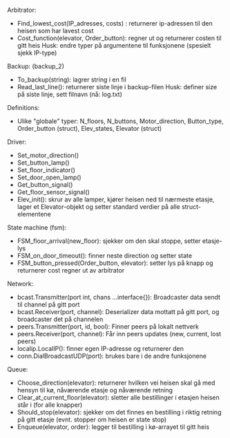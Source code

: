 
Arbitrator:
- Find_lowest_cost(IP_adresses, costs) : returnerer ip-adressen til den heisen som har lavest cost
- Cost_function(elevator, Order_button): regner ut og returnerer costen til gitt heis
Husk: endre typer på argumentene til funksjonene (spesielt sjekk IP-type)

Backup: (backup_2)
- To_backup(string): lagrer string i en fil
- Read_last_line(): returnerer siste linje i backup-filen
Husk: definer size på siste linje, sett filnavn (nå: log.txt)

Definitions:
- Ulike "globale" typer: N_floors, N_buttons, Motor_direction, Button_type, Order_button (struct), Elev_states, Elevator (struct)

Driver:
- Set_motor_direction()
- Set_button_lamp()
- Set_floor_indicator()
- Set_door_open_lamp()
- Get_button_signal()
- Get_floor_sensor_signal()
- Elev_init(): skrur av alle lamper, kjører heisen ned til nærmeste etasje, lager et Elevator-objekt og setter standard verdier på alle struct-elementene

State machine (fsm):
- FSM_floor_arrival(new_floor): sjekker om den skal stoppe, setter etasje-lys
- FSM_on_door_timeout(): finner neste direction og setter state
- FSM_button_pressed(Order_button, elevator): setter lys på knapp og returnerer cost regner ut av arbitrator

Network:
- bcast.Transmitter(port int, chans ...interface{}): Broadcaster data sendt til channel på gitt port
- bcast.Receiver(port, channel): Deserializer data mottatt på gitt port, og broadcaster det på channelen
- peers.Transmitter(port, id, bool): Finner peers på lokalt nettverk
- peers.Receiver(port, channel): Får inn peers updates (new, current, lost peers)
- localip.LocalIP(): finner egen IP-adresse og returnerer den
- conn.DialBroadcastUDP(port): brukes bare i de andre funksjonene

Queue:
- Choose_direction(elevator): returnerer hvilken vei heisen skal gå med hensyn til kø, nåværende etasje og nåværende retning
- Clear_at_current_floor(elevator): sletter alle bestillinger i etasjen heisen står i (for alle knapper)
- Should_stop(elevator): sjekker om det finnes en bestilling i riktig retning på gitt etasje (evnt. stopper om heisen er  state stop)
- Enqueue(elevator, order): legger til bestilling i kø-arrayet til gitt heis
